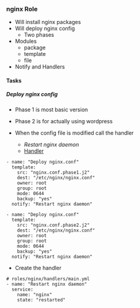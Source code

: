 ### nginx Role

- Will install nginx packages
- Will deploy nginx config
    - Two phases
- Modules
    - package
    - template
    - file
- Notify and Handlers

#### Tasks

##### Deploy nginx config

- Phase 1 is most basic version
- Phase 2 is for actually using wordpress

- When the config file is modified call the handler
    - *Restart nginx daemon*
    - [Handler](handlers.md)

```
- name: "Deploy nginx.conf"
  template:
    src: "nginx.conf.phase1.j2"
    dest: "/etc/nginx/nginx.conf"
    owner: root
    group: root
    mode: 0644
    backup: "yes"
  notify: "Restart nginx daemon"
```

```
- name: "Deploy nginx.conf"
  template:
    src: "nginx.conf.phase2.j2"
    dest: "/etc/nginx/nginx.conf"
    owner: root
    group: root
    mode: 0644
    backup: "yes"
  notify: "Restart nginx daemon"
```

- Create the handler

```
# roles/nginx/handlers/main.yml
- name: "Restart nginx daemon"
  service:
    name: "nginx"
    state: "restarted"
```
